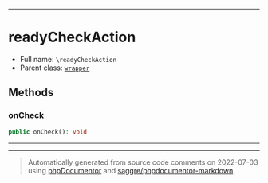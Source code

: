 ***

# readyCheckAction





* Full name: `\readyCheckAction`
* Parent class: [`wrapper`](./yxorP/inc/wrapper.md)




## Methods


### onCheck



```php
public onCheck(): void
```











***


***
> Automatically generated from source code comments on 2022-07-03 using [phpDocumentor](http://www.phpdoc.org/) and [saggre/phpdocumentor-markdown](https://github.com/Saggre/phpDocumentor-markdown)
